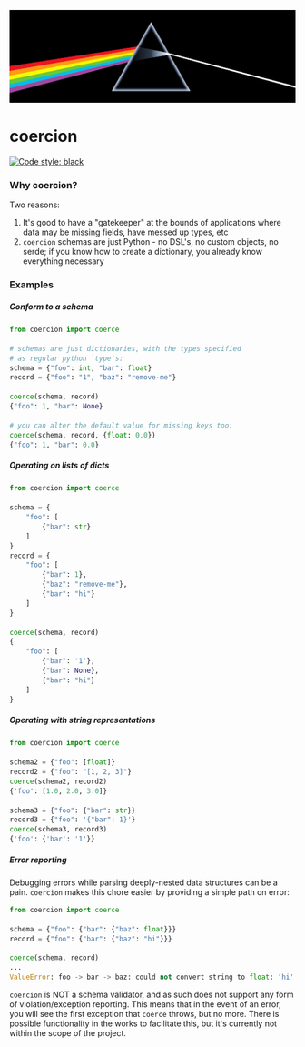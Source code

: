 ![](images/coercion.png)

# coercion
[![Code style: black](https://img.shields.io/badge/code%20style-black-000000.svg)](https://github.com/psf/black)

### Why coercion?
Two reasons:
1. It's good to have a "gatekeeper" at the bounds of applications where data
may be missing fields, have messed up types, etc
1. `coercion` schemas are just Python - no DSL's, no custom objects, no serde;
if you know how to create a dictionary, you already know everything necessary

### Examples

##### Conform to a schema
```python
from coercion import coerce

# schemas are just dictionaries, with the types specified
# as regular python `type`s:
schema = {"foo": int, "bar": float}
record = {"foo": "1", "baz": "remove-me"}

coerce(schema, record)
{"foo": 1, "bar": None}

# you can alter the default value for missing keys too:
coerce(schema, record, {float: 0.0})
{"foo": 1, "bar": 0.0}
```

##### Operating on lists of dicts
```python
from coercion import coerce

schema = {
    "foo": [
        {"bar": str}
    ]
}
record = {
    "foo": [
        {"bar": 1},
        {"baz": "remove-me"},
        {"bar": "hi"}
    ]
}

coerce(schema, record)
{
    "foo": [
        {"bar": '1'},
        {"bar": None},
        {"bar": "hi"}
    ]
}
```

##### Operating with string representations
```python
from coercion import coerce

schema2 = {"foo": [float]}
record2 = {"foo": "[1, 2, 3]"}
coerce(schema2, record2)
{'foo': [1.0, 2.0, 3.0]}

schema3 = {"foo": {"bar": str}}
record3 = {"foo": '{"bar": 1}'}
coerce(schema3, record3)
{'foo': {'bar': '1'}}
```

##### Error reporting
Debugging errors while parsing deeply-nested data structures can be a pain.
`coercion` makes this chore easier by providing a simple path on error:
```python
from coercion import coerce

schema = {"foo": {"bar": {"baz": float}}}
record = {"foo": {"bar": {"baz": "hi"}}}

coerce(schema, record)
...
ValueError: foo -> bar -> baz: could not convert string to float: 'hi'
```
`coercion` is NOT a schema validator, and as such does not support any form of
violation/exception reporting. This means that in the event of an error, you
will see the first exception that `coerce` throws, but no more. There is
possible functionality in the works to facilitate this, but it's currently not
within the scope of the project.
